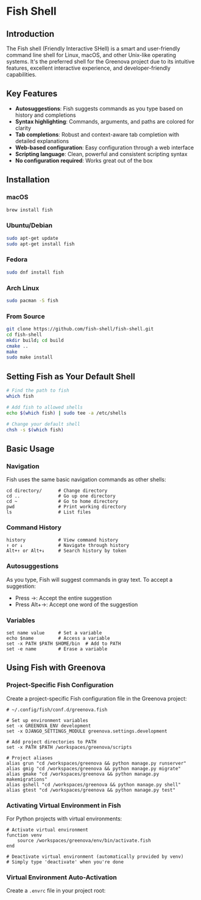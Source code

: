 # Fish Shell

## Introduction

The Fish shell (Friendly Interactive SHell) is a smart and user-friendly command line shell for Linux, macOS, and other Unix-like operating systems. It's the preferred shell for the Greenova project due to its intuitive features, excellent interactive experience, and developer-friendly capabilities.

## Key Features

- **Autosuggestions**: Fish suggests commands as you type based on history and completions
- **Syntax highlighting**: Commands, arguments, and paths are colored for clarity
- **Tab completions**: Robust and context-aware tab completion with detailed explanations
- **Web-based configuration**: Easy configuration through a web interface
- **Scripting language**: Clean, powerful and consistent scripting syntax
- **No configuration required**: Works great out of the box

## Installation

### macOS
```bash
brew install fish
```

### Ubuntu/Debian
```bash
sudo apt-get update
sudo apt-get install fish
```

### Fedora
```bash
sudo dnf install fish
```

### Arch Linux
```bash
sudo pacman -S fish
```

### From Source
```bash
git clone https://github.com/fish-shell/fish-shell.git
cd fish-shell
mkdir build; cd build
cmake ..
make
sudo make install
```

## Setting Fish as Your Default Shell

```bash
# Find the path to fish
which fish

# Add fish to allowed shells
echo $(which fish) | sudo tee -a /etc/shells

# Change your default shell
chsh -s $(which fish)
```

## Basic Usage

### Navigation

Fish uses the same basic navigation commands as other shells:

```fish
cd directory/      # Change directory
cd ..              # Go up one directory
cd ~               # Go to home directory
pwd                # Print working directory
ls                 # List files
```

### Command History

```fish
history            # View command history
↑ or ↓             # Navigate through history
Alt+↑ or Alt+↓     # Search history by token
```

### Autosuggestions

As you type, Fish will suggest commands in gray text. To accept a suggestion:
- Press →: Accept the entire suggestion
- Press Alt+→: Accept one word of the suggestion

### Variables

```fish
set name value     # Set a variable
echo $name         # Access a variable
set -x PATH $PATH $HOME/bin  # Add to PATH
set -e name        # Erase a variable
```

## Using Fish with Greenova

### Project-Specific Fish Configuration

Create a project-specific Fish configuration file in the Greenova project:

```fish
# ~/.config/fish/conf.d/greenova.fish

# Set up environment variables
set -x GREENOVA_ENV development
set -x DJANGO_SETTINGS_MODULE greenova.settings.development

# Add project directories to PATH
set -x PATH $PATH /workspaces/greenova/scripts

# Project aliases
alias grun "cd /workspaces/greenova && python manage.py runserver"
alias gmig "cd /workspaces/greenova && python manage.py migrate"
alias gmake "cd /workspaces/greenova && python manage.py makemigrations"
alias gshell "cd /workspaces/greenova && python manage.py shell"
alias gtest "cd /workspaces/greenova && python manage.py test"
```

### Activating Virtual Environment in Fish

For Python projects with virtual environments:

```fish
# Activate virtual environment
function venv
    source /workspaces/greenova/env/bin/activate.fish
end

# Deactivate virtual environment (automatically provided by venv)
# Simply type 'deactivate' when you're done
```

### Virtual Environment Auto-Activation

Create a `.envrc` file in your project root:

